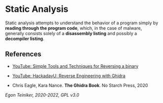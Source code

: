 # Static Analysis 

Static analysis attempts to understand the behavior of a program simply by **reading through the program code**, 
which, in the case of malware, generally consists solely of a **disassembly listing** and possibly a 
**decompiler listing**.

  

## References

* [YouTube: Simple Tools and Techniques for Reversing a binary](https://youtu.be/3NTXFUxcKPc)
* [YouTube: HackadayU: Reverse Engineering with Ghidra](https://youtu.be/d4Pgi5XML8E)

* Chris Eagle, Kara Nance. **The Ghidra Book**. No Starch Press, 2020

*Egon Teiniker, 2020-2022, GPL v3.0*

